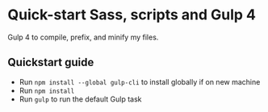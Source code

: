 # Quick-start Sass, scripts and Gulp 4

Gulp 4 to compile, prefix, and minify my files.

## Quickstart guide

* Run `npm install --global gulp-cli` to install globally if on new machine
* Run `npm install`
* Run `gulp` to run the default Gulp task

